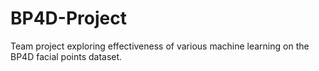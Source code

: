 # BP4D-Project
Team project exploring effectiveness of various machine learning on the BP4D facial points dataset.
